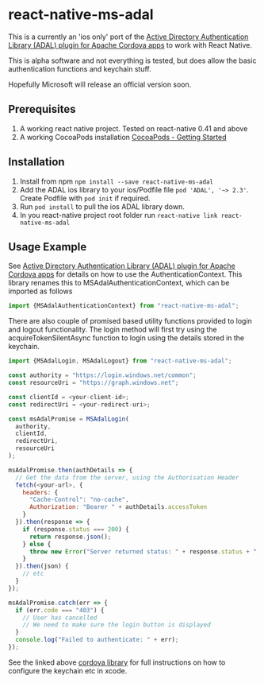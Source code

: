 # react-native-ms-adal

This is a currently an 'ios only' port of the [Active Directory Authentication Library (ADAL) plugin for Apache Cordova apps](https://github.com/AzureAD/azure-activedirectory-library-for-cordova) to work with React Native.

This is alpha software and not everything is tested, but does allow the basic authentication functions and keychain stuff.

Hopefully Microsoft will release an official version soon.

## Prerequisites

1. A working react native project.  Tested on react-native 0.41 and above
2. A working CocoaPods installation [CocoaPods - Getting Started](https://guides.cocoapods.org/using/getting-started.html)

## Installation

1. Install from npm `npm install --save react-native-ms-adal`
2. Add the ADAL ios library to your ios/Podfile file  `pod 'ADAL', '~> 2.3'`.  Create Podfile with `pod init` if required.
3. Run `pod install` to pull the ios ADAL library down.
4. In you react-native project root folder run `react-native link react-native-ms-adal`

## Usage Example

See [Active Directory Authentication Library (ADAL) plugin for Apache Cordova apps](https://github.com/AzureAD/azure-activedirectory-library-for-cordova) for details on how to use the AuthenticationContext.  This library renames this to MSAdalAuthenticationContext, which can be imported as follows

```javascript
import {MSAdalAuthenticationContext} from "react-native-ms-adal";
```

There are also couple of promised based utility functions provided to login and logout functionality. The login method will first try using the acquireTokenSilentAsync function to login using the details stored in the keychain.

```javascript
import {MSAdalLogin, MSAdalLogout} from "react-native-ms-adal";

const authority = "https://login.windows.net/common";
const resourceUri = "https://graph.windows.net";

const clientId = <your-client-id>;
const redirectUri = <your-redirect-uri>;

const msAdalPromise = MSAdalLogin(
  authority,
  clientId,
  redirectUri,
  resourceUri
);

msAdalPromise.then(authDetails => {
  // Get the data from the server, using the Authorisation Header
  fetch(<your-url>, {
    headers: {
      "Cache-Control": "no-cache",
      Authorization: "Bearer " + authDetails.accessToken
    }
  }).then(response => {
    if (response.status === 200) {
      return response.json();
    } else {
      throw new Error("Server returned status: " + response.status + ": " + response.statusText );
    }
  }).then(json) {
    // etc
  }
});

msAdalPromise.catch(err => {
  if (err.code === "403") {
    // User has cancelled
    // We need to make sure the login button is displayed
  }
  console.log("Failed to authenticate: " + err);
});

```


See the linked above [cordova library](https://github.com/AzureAD/azure-activedirectory-library-for-cordova) for full instructions on how to configure the keychain etc in xcode.

